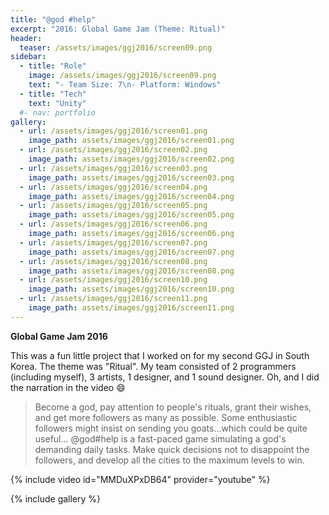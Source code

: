 ```yaml
---
title: "@god #help"
excerpt: "2016: Global Game Jam (Theme: Ritual)"
header:
  teaser: /assets/images/ggj2016/screen09.png
sidebar:
  - title: "Role"
    image: /assets/images/ggj2016/screen09.png
    text: "- Team Size: 7\n- Platform: Windows"
  - title: "Tech"
    text: "Unity"
  #- nav: portfolio
gallery:
  - url: /assets/images/ggj2016/screen01.png
    image_path: assets/images/ggj2016/screen01.png
  - url: /assets/images/ggj2016/screen02.png
    image_path: assets/images/ggj2016/screen02.png
  - url: /assets/images/ggj2016/screen03.png
    image_path: assets/images/ggj2016/screen03.png
  - url: /assets/images/ggj2016/screen04.png
    image_path: assets/images/ggj2016/screen04.png
  - url: /assets/images/ggj2016/screen05.png
    image_path: assets/images/ggj2016/screen05.png
  - url: /assets/images/ggj2016/screen06.png
    image_path: assets/images/ggj2016/screen06.png
  - url: /assets/images/ggj2016/screen07.png
    image_path: assets/images/ggj2016/screen07.png
  - url: /assets/images/ggj2016/screen08.png
    image_path: assets/images/ggj2016/screen08.png
  - url: /assets/images/ggj2016/screen10.png
    image_path: assets/images/ggj2016/screen10.png
  - url: /assets/images/ggj2016/screen11.png
    image_path: assets/images/ggj2016/screen11.png
---
```


**Global Game Jam 2016**

This was a fun little project that I worked on for my second GGJ in South Korea. The theme was "Ritual". My team consisted of 2 programmers (including myself), 3 artists, 1 designer, and 1 sound designer. Oh, and I did the narration in the video 😄

<blockquote><p>
Become a god, pay attention to people's rituals, grant their wishes, and get more followers as many as possible. Some enthusiastic followers might insist on sending you goats…which could be quite useful... @god#help is a fast-paced game simulating a god's demanding daily tasks. Make quick decisions not to disappoint the followers, and develop all the cities to the maximum levels to win.
</p></blockquote>

{% include video id="MMDuXPxDB64" provider="youtube" %}

{% include gallery %}